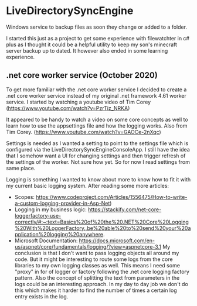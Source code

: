 # LiveDirectorySyncEngine
Windows service to backup files as soon they change or added to a folder.

I started this just as a project to get some experience with filewatchter in c# plus as I thought it could be a helpful utility to keep my son's minecraft server backup up to dated. 
It however also ended in some learning experience.

## .net core worker service (October 2020)
To get more familiar with the .net core worker service I decided to create a .net core worker service instead of my original .net framework 4.61 worker service.
I started by watching a youtube video of Tim Corey (https://www.youtube.com/watch?v=PzrTiz_NRKA)

It appeared to be handy to watch a video on some core concepts as well to learn how to use the appsettings file and how the logging works. Also from Tim Corey. (https://www.youtube.com/watch?v=GAOCe-2nXqc)

Settings is needed as I wanted a setting to point to the settings file which is configured via the LiveDirectorySyncEngineConsoleApp. 
I still have the idea that I somehow want a UI for changing settings and then trigger refresh of the settings of the worker. Not sure how yet. 
So for now I read settings from same place.

Logging is something I wanted to know about more to know how to fit it with my current basic logging system.
After reading some more articles:
- Scopes: https://www.codeproject.com/Articles/1556475/How-to-write-a-custom-logging-provider-in-Asp-Net)
- Logging in my business logic: https://stackify.com/net-core-loggerfactory-use-correctly/#:~:text=Basics%20of%20the%20.NET%20Core%20Logging%20With%20LoggerFactory.,be%20able%20to%20send%20your%20application%20logging%20anywhere. 
- Microsoft Documentation: https://docs.microsoft.com/en-us/aspnet/core/fundamentals/logging/?view=aspnetcore-3.1 
My conclusion is that I don't want to pass logging objects all around my code. But it might be interesting to route some logs from the core libraries to my own logging classes as well.
This means I need some "proxy" in for of logger or factory following the .net core logging factory pattern.
Also the concept of splitting the text from parameters in the logs could be an interesting approach. In my day to day job we don't do this which makes it harder to find the number of times a certain log entry exists in the log.